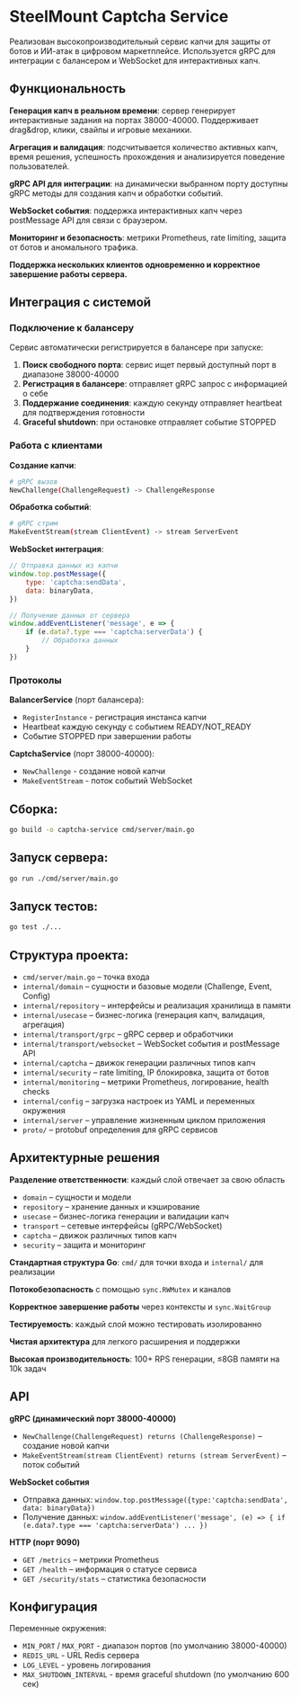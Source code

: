 # SteelMount Captcha Service

Реализован высокопроизводительный сервис капчи для защиты от ботов и ИИ-атак в цифровом маркетплейсе. Используется gRPC для интеграции с балансером и WebSocket для интерактивных капч.

## Функциональность

**Генерация капч в реальном времени**: сервер генерирует интерактивные задания на портах 38000-40000. Поддерживает drag&drop, клики, свайпы и игровые механики.

**Агрегация и валидация**: подсчитывается количество активных капч, время решения, успешность прохождения и анализируется поведение пользователей.

**gRPC API для интеграции**: на динамически выбранном порту доступны gRPC методы для создания капч и обработки событий.

**WebSocket события**: поддержка интерактивных капч через postMessage API для связи с браузером.

**Мониторинг и безопасность**: метрики Prometheus, rate limiting, защита от ботов и аномального трафика.

**Поддержка нескольких клиентов одновременно и корректное завершение работы сервера.**

## Интеграция с системой

### Подключение к балансеру

Сервис автоматически регистрируется в балансере при запуске:

1. **Поиск свободного порта**: сервис ищет первый доступный порт в диапазоне 38000-40000
2. **Регистрация в балансере**: отправляет gRPC запрос с информацией о себе
3. **Поддержание соединения**: каждую секунду отправляет heartbeat для подтверждения готовности
4. **Graceful shutdown**: при остановке отправляет событие STOPPED

### Работа с клиентами

**Создание капчи**:

```bash
# gRPC вызов
NewChallenge(ChallengeRequest) -> ChallengeResponse
```

**Обработка событий**:

```bash
# gRPC стрим
MakeEventStream(stream ClientEvent) -> stream ServerEvent
```

**WebSocket интеграция**:

```javascript
// Отправка данных из капчи
window.top.postMessage({
	type: 'captcha:sendData',
	data: binaryData,
})

// Получение данных от сервера
window.addEventListener('message', e => {
	if (e.data?.type === 'captcha:serverData') {
		// Обработка данных
	}
})
```

### Протоколы

**BalancerService** (порт балансера):

- `RegisterInstance` - регистрация инстанса капчи
- Heartbeat каждую секунду с событием READY/NOT_READY
- Событие STOPPED при завершении работы

**CaptchaService** (порт 38000-40000):

- `NewChallenge` - создание новой капчи
- `MakeEventStream` - поток событий WebSocket

## Сборка:

```bash
go build -o captcha-service cmd/server/main.go
```

## Запуск сервера:

```bash
go run ./cmd/server/main.go
```

## Запуск тестов:

```bash
go test ./...
```

## Структура проекта:

- `cmd/server/main.go` – точка входа
- `internal/domain` – сущности и базовые модели (Challenge, Event, Config)
- `internal/repository` – интерфейсы и реализация хранилища в памяти
- `internal/usecase` – бизнес-логика (генерация капч, валидация, агрегация)
- `internal/transport/grpc` – gRPC сервер и обработчики
- `internal/transport/websocket` – WebSocket события и postMessage API
- `internal/captcha` – движок генерации различных типов капч
- `internal/security` – rate limiting, IP блокировка, защита от ботов
- `internal/monitoring` – метрики Prometheus, логирование, health checks
- `internal/config` – загрузка настроек из YAML и переменных окружения
- `internal/server` – управление жизненным циклом приложения
- `proto/` – protobuf определения для gRPC сервисов

## Архитектурные решения

**Разделение ответственности**: каждый слой отвечает за свою область

- `domain` – сущности и модели
- `repository` – хранение данных и кэширование
- `usecase` – бизнес-логика генерации и валидации капч
- `transport` – сетевые интерфейсы (gRPC/WebSocket)
- `captcha` – движок различных типов капч
- `security` – защита и мониторинг

**Стандартная структура Go**: `cmd/` для точки входа и `internal/` для реализации

**Потокобезопасность** с помощью `sync.RWMutex` и каналов

**Корректное завершение работы** через контексты и `sync.WaitGroup`

**Тестируемость**: каждый слой можно тестировать изолированно

**Чистая архитектура** для легкого расширения и поддержки

**Высокая производительность**: 100+ RPS генерации, ≤8GB памяти на 10k задач

## API

**gRPC (динамический порт 38000-40000)**

- `NewChallenge(ChallengeRequest) returns (ChallengeResponse)` – создание новой капчи
- `MakeEventStream(stream ClientEvent) returns (stream ServerEvent)` – поток событий

**WebSocket события**

- Отправка данных: `window.top.postMessage({type:'captcha:sendData', data: binaryData})`
- Получение данных: `window.addEventListener('message', (e) => { if (e.data?.type === 'captcha:serverData') ... })`

**HTTP (порт 9090)**

- `GET /metrics` – метрики Prometheus
- `GET /health` – информация о статусе сервиса
- `GET /security/stats` – статистика безопасности

## Конфигурация

Переменные окружения:

- `MIN_PORT` / `MAX_PORT` - диапазон портов (по умолчанию 38000-40000)
- `REDIS_URL` - URL Redis сервера
- `LOG_LEVEL` - уровень логирования
- `MAX_SHUTDOWN_INTERVAL` - время graceful shutdown (по умолчанию 600 сек)
